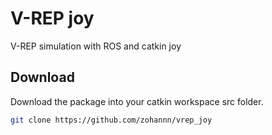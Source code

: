 # V-REP joy
V-REP simulation with ROS and catkin joy

## Download

Download the package into your catkin workspace src folder.
```Bash 
git clone https://github.com/zohannn/vrep_joy
```
